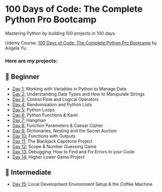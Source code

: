 # 100 Days of Code: The Complete Python Pro Bootcamp

Mastering Python by building 100 projects in 100 days. 

Udemy Course: [100 Days of Code: The Complete Python Pro Bootcamp](https://www.udemy.com/course/100-days-of-code/?couponCode=ST15MT31224) by Angela Yu.

### Here are my projects:

## 🔰 Beginner 
- [Day 1:](https://github.com/moraeseduarda/100-days-of-code-python/tree/main/day01) Working with Variables in Python to Manage Data
- [Day 2:](https://github.com/moraeseduarda/100-days-of-code-python/tree/main/day02) Understanding Data Types and How to Manipulate Strings
- [Day 3:](https://github.com/moraeseduarda/100-days-of-code-python/tree/main/day03) Control Flow and Logical Operators
- [Day 4:](https://github.com/moraeseduarda/100-days-of-code-python/tree/main/day04) Randomisation and Python Lists
- [Day 5:](https://github.com/moraeseduarda/100-days-of-code-python/tree/main/day05) Python Loops
- [Day 6:](https://github.com/moraeseduarda/100-days-of-code-python/tree/main/day06) Python Functions & Karel
- [Day 7:](https://github.com/moraeseduarda/100-days-of-code-python/tree/main/day07) Hangman
- [Day 8:](https://github.com/moraeseduarda/100-days-of-code-python/tree/main/day08) Function Parameters & Caesar Cipher
- [Day 9:](https://github.com/moraeseduarda/100-days-of-code-python/tree/main/day09) Dictionaries, Nesting and the Secret Auction
- [Day 10:](https://github.com/moraeseduarda/100-days-of-code-python/tree/main/day10) Functions with Outputs
- [Day 11:](https://github.com/moraeseduarda/100-days-of-code-python/tree/main/day11) The Blackjack Capstone Project
- [Day 12:](https://github.com/moraeseduarda/100-days-of-code-python/tree/main/day12) Scope & Number Guessing Game
- [Day 13:](https://github.com/moraeseduarda/100-days-of-code-python/tree/main/day13) Debugging: How to Find and Fix Errors in your Code
- [Day 14:](https://github.com/moraeseduarda/100-days-of-code-python/tree/main/day14) Higher Lower Game Project

## 🚩 Intermediate
- [Day 15:](https://github.com/moraeseduarda/100-days-of-code-python/tree/main/day15) Local Development Environment Setup & the Coffee Machine
<!-- - [Day 16:](https://github.com/moraeseduarda/100-days-of-code-python/tree/main/day16) Object Oriented Programming (OOP)
- [Day 17:](https://github.com/moraeseduarda/100-days-of-code-python/tree/main/day17) The Quiz Project & The Benefits of OOP
- [Day 18:](https://github.com/moraeseduarda/100-days-of-code-python/tree/main/day18) Turtle & the Graphical User Interface (GUI)
- [Day 19:](https://github.com/moraeseduarda/100-days-of-code-python/tree/main/day19) Instances, State and Higher Order Functions
- [Day 20:](https://github.com/moraeseduarda/100-days-of-code-python/tree/main/day20) Build the Snake Game Part 1: Animation & Coordinates
- [Day 21:](https://github.com/moraeseduarda/100-days-of-code-python/tree/main/day21) Build the Snake Game Part 2: Inheritance & List Slicing
- [Day 22:](https://github.com/moraeseduarda/100-days-of-code-python/tree/main/day22) Build Pong: The Famous Arcade Game
- [Day 23:](https://github.com/moraeseduarda/100-days-of-code-python/tree/main/day23) The Turtle Crossing Capstone Project
- [Day 24:](https://github.com/moraeseduarda/100-days-of-code-python/tree/main/day24) Files, Directories and Paths
- [Day 25:](https://github.com/moraeseduarda/100-days-of-code-python/tree/main/day25) Working with CSV Data and the Pandas Library
- [Day 26:](https://github.com/moraeseduarda/100-days-of-code-python/tree/main/day26) List Comprehension and the Nato Alphabet
- [Day 27:](https://github.com/moraeseduarda/100-days-of-code-python/tree/main/day27) Tkinter, *args, **kwargs and Creating GUI Programs
- [Day 28:](https://github.com/moraeseduarda/100-days-of-code-python/tree/main/day28) Tkinter, Dynamic Typing and the Pomodoro GUI Application
- [Day 29:](https://github.com/moraeseduarda/100-days-of-code-python/tree/main/day29) Building a Password Manager GUI App with Tkinter
- [Day 30:](https://github.com/moraeseduarda/100-days-of-code-python/tree/main/day30) Errors, Exceptions and JSON Data: Improving the Password Manager
- [Day 31:](https://github.com/moraeseduarda/100-days-of-code-python/tree/main/day31) Flash Card App Capstone Project

## 🤖 Intermediate+
- [Day 32:](https://github.com/moraeseduarda/100-days-of-code-python/tree/main/day32) Send Email (smtplib) & Manage Dates (datetime) - Automated Birthday Wisher
- [Day 33:](https://github.com/moraeseduarda/100-days-of-code-python/tree/main/day33) API Endpoints & API Parameters - ISS Overhead Notifier
- [Day 34:](https://github.com/moraeseduarda/100-days-of-code-python/tree/main/day34) API Practice - Creating a GUI Quiz App
- [Day 35:](https://github.com/moraeseduarda/100-days-of-code-python/tree/main/day35) Keys, Authentication & Environment Variables - Telegram Rain Notifier
- [Day 36:](https://github.com/moraeseduarda/100-days-of-code-python/tree/main/day36) Stock Trading News Alert Project
- [Day 37:](https://github.com/moraeseduarda/100-days-of-code-python/tree/main/day37) Habit Tracking Project: API Post Requests & Headers
- [Day 38:](https://github.com/moraeseduarda/100-days-of-code-python/tree/main/day38) Workout Tracking Using Google Sheets
- [Day 39:](https://github.com/moraeseduarda/100-days-of-code-python/tree/main/day39) Capstone Part 1: Flight Deal Finder
- [Day 40:](https://github.com/moraeseduarda/100-days-of-code-python/tree/main/day40) Capstone Part 2: Flight Club
- [Day 41:](https://github.com/moraeseduarda/100-days-of-code-python/tree/main/day41) Introduction to HTML
- [Day 42:](https://github.com/moraeseduarda/100-days-of-code-python/tree/main/day42) Intermediate HTML
- [Day 43:](https://github.com/moraeseduarda/100-days-of-code-python/tree/main/day43) Introduction to CSS
- [Day 44:](https://github.com/moraeseduarda/100-days-of-code-python/tree/main/day44) Intermediate CSS
- [Day 45:](https://github.com/moraeseduarda/100-days-of-code-python/tree/main/day45) Web Scraping with Beautiful Soup
- [Day 46:](https://github.com/moraeseduarda/100-days-of-code-python/tree/main/day46) Create a Spotify Playlist Using The Musical Time Machine
- [Day 47:](https://github.com/moraeseduarda/100-days-of-code-python/tree/main/day47) Create an Automated Amazon Price Tracker
- [Day 48:](https://github.com/moraeseduarda/100-days-of-code-python/tree/main/day48) Selenium Webdriver Browser and Game Playing Bot
- [Day 49:](https://github.com/moraeseduarda/100-days-of-code-python/tree/main/day49) Automating Job Applications on LinkedIn
- [Day 50:](https://github.com/moraeseduarda/100-days-of-code-python/tree/main/day50) Auto Tinder Swiping Bot
- [Day 51:](https://github.com/moraeseduarda/100-days-of-code-python/tree/main/day51) Internet Speed Twitter Complaint Bot
- [Day 52:](https://github.com/moraeseduarda/100-days-of-code-python/tree/main/day52) Instagram Follower Bot
- [Day 53:](https://github.com/moraeseduarda/100-days-of-code-python/tree/main/day53) Web Scraping Capstone - Data Entry Job Automation
- [Day 54:](https://github.com/moraeseduarda/100-days-of-code-python/tree/main/day54) Introduction to Web Development with Flask
- [Day 55:](https://github.com/moraeseduarda/100-days-of-code-python/tree/main/day55) HTML & URL Parsing in Flask and the Higher Lower Game
- [Day 56:](https://github.com/moraeseduarda/100-days-of-code-python/tree/main/day56) Rendering HTML/Static Files and Using Website Templates
- [Day 57:](https://github.com/moraeseduarda/100-days-of-code-python/tree/main/day57) Templating with Jinja in Flask Applications
- [Day 58:](https://github.com/moraeseduarda/100-days-of-code-python/tree/main/day58) Web Foundation Boostrap

## 🎯 Advanced
- [Day 59:](https://github.com/moraeseduarda/100-days-of-code-python/tree/main/day59) Blog Capstone Project Part 2 - Adding Styling
- [Day 60:](https://github.com/moraeseduarda/100-days-of-code-python/tree/main/day60) Make POST Requests with Flask and HTML Forms
- [Day 61:](https://github.com/moraeseduarda/100-days-of-code-python/tree/main/day61) Building Advanced Forms with Flask-WTForms
- [Day 62:](https://github.com/moraeseduarda/100-days-of-code-python/tree/main/day62) Flask, WTForms, Bootstrap, and CSV - Coffee & Wifi Project
- [Day 63:](https://github.com/moraeseduarda/100-days-of-code-python/tree/main/day63) Databases and with SQLite and SQLAlchemy
- [Day 64:](https://github.com/moraeseduarda/100-days-of-code-python/tree/main/day64) My Top 10 Movies Website
- [Day 65:](https://github.com/moraeseduarda/100-days-of-code-python/tree/main/day65) How to Create a Website That People Will Love
- [Day 66:](https://github.com/moraeseduarda/100-days-of-code-python/tree/main/day66) Building Your Own API with RESTful Routing
- [Day 67:](https://github.com/moraeseduarda/100-days-of-code-python/tree/main/day67) Blog Capstone Project Part 3 - RESTful Routing
- [Day 68:](https://github.com/moraeseduarda/100-days-of-code-python/tree/main/day68) Authentication with Flask
- [Day 69:](https://github.com/moraeseduarda/100-days-of-code-python/tree/main/day69) Blog Capstone Project Part 4 - Adding Users
- [Day 70:](https://github.com/moraeseduarda/100-days-of-code-python/tree/main/day70) Deploying Your Web Application with Heroku
- [Day 71:](https://github.com/moraeseduarda/100-days-of-code-python/tree/main/day71) Data Exploration with Pandas: College Major vs. Your Salary
- [Day 72:](https://github.com/moraeseduarda/100-days-of-code-python/tree/main/day72) Data Visualisation with Matplotlib: Programming Languages
- [Day 73:](https://github.com/moraeseduarda/100-days-of-code-python/tree/main/day73) Aggregate & Marge Data with Pandas: Analyse the Lego Dataset
- [Day 74:](https://github.com/moraeseduarda/100-days-of-code-python/tree/main/day74) Google Trends Data: Resampling and Visualising Time Series
- [Day 75:](https://github.com/moraeseduarda/100-days-of-code-python/tree/main/day75) Beautiful Plotly Charts & Analysing the Android App Store
- [Day 76:](https://github.com/moraeseduarda/100-days-of-code-python/tree/main/day76) Computation with NumPy and N-Dimensional Arrays
- [Day 77:](https://github.com/moraeseduarda/100-days-of-code-python/tree/main/day77) Linear Regression and Data Visualisation with Seaborn
- [Day 78:](https://github.com/moraeseduarda/100-days-of-code-python/tree/main/day78) Analysing the Nobel Prize with Plotly, Matplotlib & Seaborn
- [Day 79:](https://github.com/moraeseduarda/100-days-of-code-python/tree/main/day79) The Tragic Discovery of Handwashing: t-Tests & Distributions
- [Day 80:](https://github.com/moraeseduarda/100-days-of-code-python/tree/main/day80) Capstone Project - Predict House Prices

## 🚀 Professional Portfolio Projects
- [Day 81:](https://github.com/moraeseduarda/100-days-of-code-python/tree/main/day81) Text to Morse Code Converter
- [Day 82:](https://github.com/moraeseduarda/100-days-of-code-python/tree/main/day82) Portfolio Website
- [Day 83:](https://github.com/moraeseduarda/100-days-of-code-python/tree/main/day83) Tic Tac Toe
- [Day 84:](https://github.com/moraeseduarda/100-days-of-code-python/tree/main/day84) Image Watermarking Desktop App
- [Day 85:](https://github.com/moraeseduarda/100-days-of-code-python/tree/main/day85) Typing Speed Test App
- [Day 86:](https://github.com/moraeseduarda/100-days-of-code-python/tree/main/day86) Breakout: The Famous Arcade Game
- [Day 87:](https://github.com/moraeseduarda/100-days-of-code-python/tree/main/day87) Cafe and Wifi Website
- [Day 88:](https://github.com/moraeseduarda/100-days-of-code-python/tree/main/day88) To Do Agenda App
- [Day 89:](https://github.com/moraeseduarda/100-days-of-code-python/tree/main/day89) Disappearing Text Writing App
- [Day 90:](https://github.com/moraeseduarda/100-days-of-code-python/tree/main/day90) Convert PDF to Audiobook
- [Day 91:](https://github.com/moraeseduarda/100-days-of-code-python/tree/main/day91) Image to Color List
- [Day 92:](https://github.com/moraeseduarda/100-days-of-code-python/tree/main/day92) Amazon Canada Web Scraper
- [Day 93:](https://github.com/moraeseduarda/100-days-of-code-python/tree/main/day93) Google Dinosaur Game Bot
- [Day 94:](https://github.com/moraeseduarda/100-days-of-code-python/tree/main/day94) Space Invaders
- [Day 95:](https://github.com/moraeseduarda/100-days-of-code-python/tree/main/day95) Custom API
- [Day 96:](https://github.com/moraeseduarda/100-days-of-code-python/tree/main/day96) An Online Shop
- [Day 97:](https://github.com/moraeseduarda/100-days-of-code-python/tree/main/day97) Percentage Calculator
- [Day 98:](https://github.com/moraeseduarda/100-days-of-code-python/tree/main/day98) Analyzing and Visualizing the Space Race
- [Day 99:](https://github.com/moraeseduarda/100-days-of-code-python/tree/main/day99) Analyzing Deaths Involving Police in the United States
- [Day 100:](https://github.com/moraeseduarda/100-days-of-code-python/tree/main/day100) Predicting Earnings using Multivariable Regression

## ⚙️ Tools and Technologies Covered
- Python 3
- PyCharm, Jupyter Notebook, Google Colab
- Python Scripting and Automation
- Python Game Development
- Web Scraping
- Beautiful Soup
- Selenium Web Driver
- Request
- WTForms
- Data Science
- Pandas
- NumPy
- Matplotlib
- Plotly
- Scikit learn
- Seaborn
- Turtle
- Python GUI Desktop App Development
- Tkinter
- Front-End Web Development
- HTML 5
- CSS 3
- Bootstrap 4
- Bash Command Line
- Git, GitHub and Version Control
- Backend Web Development
- Flask
- REST
- APIs
- Databases
- SQL
- SQLite
- PostgreSQL
- Authentication
- Web Design
- Deployment with GitHub Pages, Heroku and GUnicorn -->
